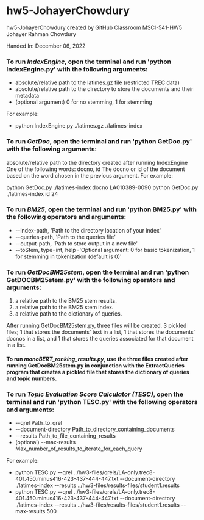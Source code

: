 # hw5-JohayerChowdury
hw5-JohayerChowdury created by GitHub Classroom
MSCI-541-HW5 Johayer Rahman Chowdury

Handed In: December 06, 2022

### To run *IndexEngine*, open the terminal and run 'python IndexEngine.py' with the following arguments:

- absolute/relative path to the latimes.gz file (restricted TREC data)
- absolute/relative path to the directory to store the documents and their metadata
- (optional argument) 0 for no stemming, 1 for stemming

For example:

- python IndexEngine.py ./latimes.gz ./latimes-index

### To run *GetDoc*, open the terminal and run 'python GetDoc.py' with the following arguments:

absolute/relative path to the directory created after running IndexEngine
One of the following words: docno, id
The docno or id of the document based on the word chosen in the previous argument.
For example:

python GetDoc.py ./latimes-index docno LA010389-0090
python GetDoc.py ./latimes-index id 24

### To run *BM25*, open the terminal and run 'python BM25.py' with the following operators and arguments:

- --index-path, 'Path to the directory location of your index'
- --queries-path, 'Path to the queries file'
- --output-path, 'Path to store output in a new file'
- --toStem, type=int, help='Optional argument: 0 for basic tokenization, 1 for stemming in tokenization (default is 0)'

### To run *GetDocBM25stem*, open the terminal and run 'python GetDOCBM25stem.py' with the following operators and arguments:

1. a relative path to the BM25 stem results.
2. a relative path to the BM25 stem index.
3. a relative path to the dictionary of queries.

After running GetDocBM25stem.py, three files will be created. 3 pickled files; 1 that stores the documents' text in a list, 1 that stores the documents' docnos in a list, and 1 that stores the queries associated for that document in a list.

#### To run *monoBERT_ranking_results.py*, use the three files created after running GetDocBM25stem.py in conjunction with the ExtractQueries program that creates a pickled file that stores the dictionary of queries and topic numbers.

### To run *Topic Evaluation Score Calculator (TESC)*, open the terminal and run 'python TESC.py' with the following operators and arguments:

- --qrel Path_to_qrel
- --document-directory Path_to_directory_containing_documents
- --results Path_to_file_containing_results
- (optional) --max-results Max_number_of_results_to_iterate_for_each_query

For example:

- python TESC.py --qrel ../hw3-files/qrels/LA-only.trec8-401.450.minus416-423-437-444-447.txt --document-directory ./latimes-index --results ../hw3-files/results-files/student1.results
- python TESC.py --qrel ../hw3-files/qrels/LA-only.trec8-401.450.minus416-423-437-444-447.txt --document-directory ./latimes-index --results ../hw3-files/results-files/student1.results --max-results 500
